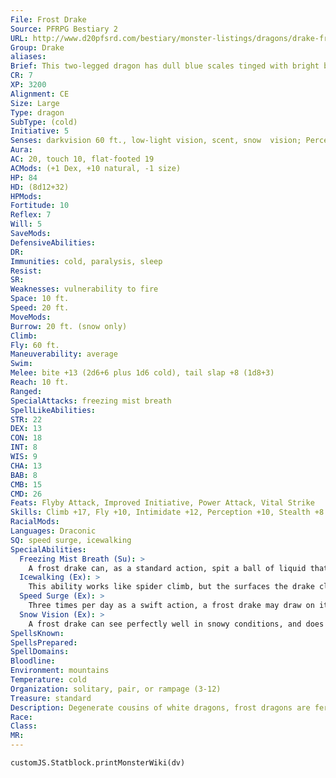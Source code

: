 ```yaml
---
File: Frost Drake
Source: PFRPG Bestiary 2
URL: http://www.d20pfsrd.com/bestiary/monster-listings/dragons/drake-frost
Group: Drake
aliases: 
Brief: This two-legged dragon has dull blue scales tinged with bright blue ice. A freezing mist issues from between its powerful jaws.
CR: 7
XP: 3200
Alignment: CE
Size: Large
Type: dragon
SubType: (cold)
Initiative: 5
Senses: darkvision 60 ft., low-light vision, scent, snow  vision; Perception +10
Aura: 
AC: 20, touch 10, flat-footed 19
ACMods: (+1 Dex, +10 natural, -1 size)
HP: 84
HD: (8d12+32)
HPMods: 
Fortitude: 10
Reflex: 7
Will: 5
SaveMods: 
DefensiveAbilities: 
DR: 
Immunities: cold, paralysis, sleep
Resist: 
SR: 
Weaknesses: vulnerability to fire
Space: 10 ft.
Speed: 20 ft.
MoveMods: 
Burrow: 20 ft. (snow only)
Climb: 
Fly: 60 ft.
Maneuverability: average
Swim: 
Melee: bite +13 (2d6+6 plus 1d6 cold), tail slap +8 (1d8+3)
Reach: 10 ft.
Ranged: 
SpecialAttacks: freezing mist breath
SpellLikeAbilities: 
STR: 22
DEX: 13
CON: 18
INT: 8
WIS: 9
CHA: 13
BAB: 8
CMB: 15
CMD: 26
Feats: Flyby Attack, Improved Initiative, Power Attack, Vital Strike
Skills: Climb +17, Fly +10, Intimidate +12, Perception +10, Stealth +8
RacialMods: 
Languages: Draconic
SQ: speed surge, icewalking
SpecialAbilities:
  Freezing Mist Breath (Su): >
    A frost drake can, as a standard action, spit a ball of liquid that bursts into a cloud of freezing mist. This attack has a range of 60 feet and deals 7d6 points of cold damage (DC 18 Reflex half) to all creatures in a 20-foot-radius spread. The mist cakes all surfaces in the area with a sheet of slippery ice that turns the area into difficult terrain for 2d4 rounds, after which the ice cracks or melts enough to revert to the normal terrain features in the area. Once a frost drake has used its freezing mist breath, it cannot do so again for 1d6 rounds. The Reflex save is Constitution-based.
  Icewalking (Ex): >
    This ability works like spider climb, but the surfaces the drake climbs must be icy. It can move across icy surfaces without penalty and does not need to make Acrobatics checks to run or charge on ice.
  Speed Surge (Ex): >
    Three times per day as a swift action, a frost drake may draw on its draconic heritage for a boost of strength and speed to take an additional move action in that round.
  Snow Vision (Ex): >
    A frost drake can see perfectly well in snowy conditions, and does not take any penalties on Perception checks while in snow.
SpellsKnown: 
SpellsPrepared: 
SpellDomains: 
Bloodline: 
Environment: mountains
Temperature: cold
Organization: solitary, pair, or rampage (3-12)
Treasure: standard
Description: Degenerate cousins of white dragons, frost dragons are ferocious predators. They are larger than other drakes, reaching heights of up to 16 feet and weighing upward of 2,500 pounds. Their wide, clawed feet enable them to easily burrow through snow, though not through dirt or clay.  Young frost drakes form adolescent hunting packs divided along gender lines, but older frost drakes are usually encountered in mated pairs. Frost drakes mate for life, leaving their packs when they find a suitable mate.  Mated pairs make a nest together, and the female lays a clutch of two to five eggs. Both parents care for their offspring when they hatch, and families usually form small packs until the young reach maturity at 5 years of age. At this point, the parents abandon their offspring, usually laying a new clutch of eggs in a new nest elsewhere, and leaving the fledgling drakes to find their own adolescent packs to join.
Race: 
Class: 
MR: 
---
```

```dataviewjs
customJS.Statblock.printMonsterWiki(dv)
```
